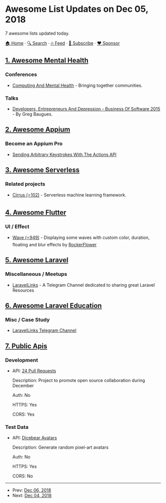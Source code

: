 # Awesome List Updates on Dec 05, 2018

7 awesome lists updated today.

[🏠 Home](/README.md) · [🔍 Search](https://www.trackawesomelist.com/search/) · [🔥 Feed](https://www.trackawesomelist.com/rss.xml) · [📮 Subscribe](https://trackawesomelist.us17.list-manage.com/subscribe?u=d2f0117aa829c83a63ec63c2f&id=36a103854c) · [❤️  Sponsor](https://github.com/sponsors/theowenyoung)



## [1. Awesome Mental Health](/content/dreamingechoes/awesome-mental-health/README.md)

### Conferences

*   [Computing And Mental Health](http://mentalhealth.media.mit.edu/) - Bringing together communities.

### Talks

*   [Developers, Entrepreneurs And Depression - Business Of Software 2015](https://www.youtube.com/watch?v=zUQjZZJjKsY) - By Greg Baugues.

## [2. Awesome Appium](/content/SrinivasanTarget/awesome-appium/README.md)

### Become an Appium Pro

*   [Sending Arbitrary Keystrokes With The Actions API](https://appiumpro.com/editions/46)

## [3. Awesome Serverless](/content/pmuens/awesome-serverless/README.md)

### Related projects

*   [Cirrus (⭐102)](https://github.com/ucbrise/cirrus) - Serverless machine learning framework.

## [4. Awesome Flutter](/content/Solido/awesome-flutter/README.md)

### UI / Effect

*   [Wave (⭐949)](https://github.com/i-protoss/wave) <!--stargazers:i-protoss/wave--> - Displaying some waves with custom color, duration, floating and blur effects by [RockerFlower](https://github.com/RockerFlower)

## [5. Awesome Laravel](/content/chiraggude/awesome-laravel/README.md)

### Miscellaneous / Meetups

*   [LaravelLinks](https://telegram.me/laravellinks) - A Telegram Channel dedicated to sharing great Laravel Resources

## [6. Awesome Laravel Education](/content/fukuball/Awesome-Laravel-Education/README.md)

### Misc / Case Study

*   [LaravelLinks Telegram Channel](https://telegram.me/laravellinks)

## [7. Public Apis](/content/public-apis/public-apis/README.md)

### Development

- API: [24 Pull Requests](https://24pullrequests.com/api)

  Description: Project to promote open source collaboration during December

  Auth: No

  HTTPS: Yes

  CORS: Yes



### Test Data

- API: [Dicebear Avatars](https://avatars.dicebear.com/)

  Description: Generate random pixel-art avatars

  Auth: No

  HTTPS: Yes

  CORS: No



---

- Prev: [Dec 06, 2018](/content/2018/12/06/README.md)
- Next: [Dec 04, 2018](/content/2018/12/04/README.md)